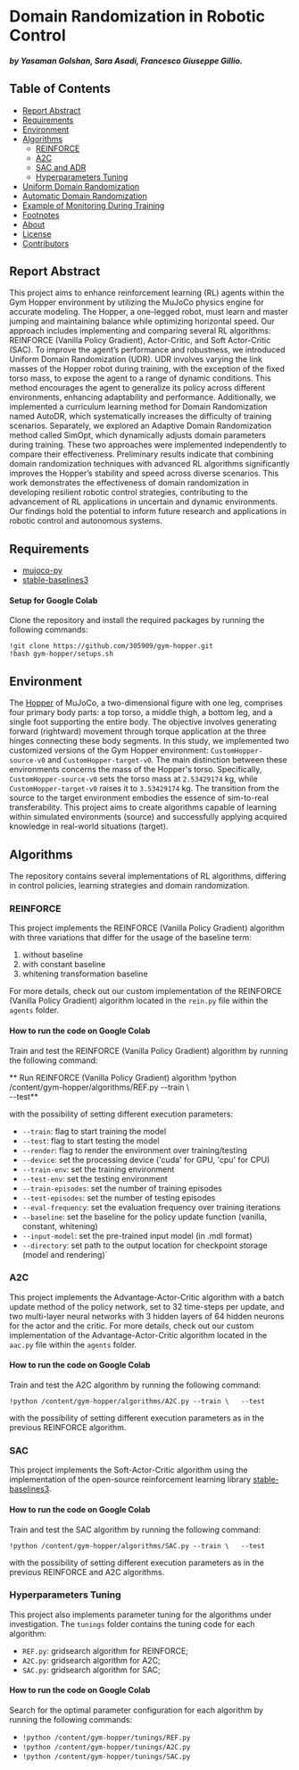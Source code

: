 # Domain Randomization in Robotic Control

##### by Yasaman Golshan, Sara Asadi, Francesco Giuseppe Gillio.

## Table of Contents

- [Report Abstract](#report-abstract)
- [Requirements](#requirements)
- [Environment](#environment)
- [Algorithms](#algorithms)
  - [REINFORCE](#reinforce)
  - [A2C](#a2c)
  - [SAC and ADR](#sac-and-adr)
  - [Hyperparameters Tuning](#hyperparameters-tuning)
- [Uniform Domain Randomization](#uniform-domain-randomization)
- [Automatic Domain Randomization](#automatic-domain-randomization)
- [Example of Monitoring During Training](#example-of-monitoring-during-training)
- [Footnotes](#footnotes)
- [About](#about)
- [License](#license)
- [Contributors](#contributors)

## Report Abstract

This project aims to enhance reinforcement learning (RL) agents within the Gym Hopper environment by utilizing the MuJoCo physics engine for accurate modeling. The Hopper, a one-legged robot, must learn and master jumping and maintaining balance while optimizing horizontal speed. Our approach includes implementing and comparing several RL algorithms: REINFORCE (Vanilla Policy Gradient), Actor-Critic, and Soft Actor-Critic (SAC).
To improve the agent’s performance and robustness, we introduced Uniform Domain Randomization (UDR). UDR involves varying the link masses of the Hopper robot during training, with the exception of the fixed torso mass, to expose the agent to a range of dynamic conditions. This method encourages the agent to generalize its policy across different environments, enhancing adaptability and performance.
Additionally, we implemented a curriculum learning method for Domain Randomization named AutoDR, which systematically increases the difficulty of training scenarios. Separately, we explored an Adaptive Domain Randomization method called SimOpt, which dynamically adjusts domain parameters during training. These two approaches were implemented independently to compare their effectiveness. Preliminary results indicate that combining domain randomization techniques with advanced RL algorithms significantly improves the Hopper’s stability and speed across diverse scenarios.
This work demonstrates the effectiveness of domain randomization in developing resilient robotic control strategies, contributing to the advancement of RL applications in uncertain and dynamic environments. Our findings hold the potential to inform future research and applications in robotic control and autonomous systems.

## Requirements

- [mujoco-py](https://github.com/openai/mujoco-py)
- [stable-baselines3](https://github.com/DLR-RM/stable-baselines3)

#### Setup for Google Colab

Clone the repository and install the required packages by running the following commands:

`!git clone https://github.com/305909/gym-hopper.git`  
`!bash gym-hopper/setups.sh`

## Environment

The [Hopper](https://www.gymlibrary.ml/environments/mujoco/hopper/) of MuJoCo, a two-dimensional figure with one leg, comprises four primary body parts: a top torso, a middle thigh, a bottom leg, and a single foot supporting the entire body. The objective involves generating forward (rightward) movement through torque application at the three hinges connecting these body segments.
In this study, we implemented two customized versions of the Gym Hopper environment: `CustomHopper-source-v0` and `CustomHopper-target-v0`. The main distinction between these environments concerns the mass of the Hopper's torso. Specifically, `CustomHopper-source-v0` sets the torso mass at `2.53429174` kg, while `CustomHopper-target-v0` raises it to `3.53429174` kg. 
The transition from the source to the target environment embodies the essence of sim-to-real transferability. This project aims to create algorithms capable of learning within simulated environments (source) and successfully applying acquired knowledge in real-world situations (target).

## Algorithms

The repository contains several implementations of RL algorithms, differing in control policies, learning strategies and domain randomization.

### REINFORCE

This project implements the REINFORCE (Vanilla Policy Gradient) algorithm with three variations that differ for the usage of the baseline term:
1. without baseline
2. with constant baseline
3. whitening transformation baseline

For more details, check out our custom implementation of the REINFORCE (Vanilla Policy Gradient) algorithm located in the `rein.py` file within the `agents` folder.

#### How to run the code on Google Colab

Train and test the REINFORCE (Vanilla Policy Gradient) algorithm by running the following command:

** Run REINFORCE (Vanilla Policy Gradient) algorithm
!python /content/gym-hopper/algorithms/REF.py --train \  
                                              --test**

with the possibility of setting different execution parameters:

- `--train`: flag to start training the model
- `--test`: flag to start testing the model
- `--render`: flag to render the environment over training/testing
- `--device`: set the processing device ('cuda' for GPU, 'cpu' for CPU)
- `--train-env`: set the training environment
- `--test-env`: set the testing environment
- `--train-episodes`: set the number of training episodes
- `--test-episodes`: set the number of testing episodes
- `--eval-frequency`: set the evaluation frequency over training iterations
- `--baseline`: set the baseline for the policy update function (vanilla, constant, whitening)
- `--input-model`: set the pre-trained input model (in .mdl format)
- `--directory`: set path to the output location for checkpoint storage (model and rendering)`  

### A2C

This project implements the Advantage-Actor-Critic algorithm with a batch update method of the policy network, set to 32 time-steps per update, and two multi-layer neural networks with 3 hidden layers of 64 hidden neurons for the actor and the critic.
For more details, check out our custom implementation of the Advantage-Actor-Critic algorithm located in the `aac.py` file within the `agents` folder.

#### How to run the code on Google Colab

Train and test the A2C algorithm by running the following command:

`!python /content/gym-hopper/algorithms/A2C.py --train \  
                                               --test`

with the possibility of setting different execution parameters as in the previous REINFORCE algorithm.

### SAC

This project implements the Soft-Actor-Critic algorithm using the implementation of the open-source reinforcement learning library [stable-baselines3](https://github.com/DLR-RM/stable-baselines3).

#### How to run the code on Google Colab

Train and test the SAC algorithm by running the following command:

`!python /content/gym-hopper/algorithms/SAC.py --train \  
                                               --test`

with the possibility of setting different execution parameters as in the previous REINFORCE and A2C algorithms.

### Hyperparameters Tuning

This project also implements parameter tuning for the algorithms under investigation. The `tunings` folder contains the tuning code for each algorithm:

- `REF.py`: gridsearch algorithm for REINFORCE;
- `A2C.py`: gridsearch algorithm for A2C;
- `SAC.py`: gridsearch algorithm for SAC;

#### How to run the code on Google Colab

Search for the optimal parameter configuration for each algorithm by running the following commands:

- `!python /content/gym-hopper/tunings/REF.py`
- `!python /content/gym-hopper/tunings/A2C.py`
- `!python /content/gym-hopper/tunings/SAC.py`
